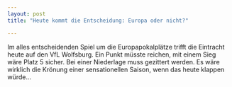 ```yaml
---
layout: post
title: "Heute kommt die Entscheidung: Europa oder nicht?"

---
```


Im alles entscheidenden Spiel um die Europapokalplätze trifft die Eintracht heute auf den VfL Wolfsburg. Ein Punkt müsste reichen, mit einem Sieg wäre Platz 5 sicher. Bei einer Niederlage muss gezittert werden. Es wäre wirklich die Krönung einer sensationellen Saison, wenn das heute klappen würde...


